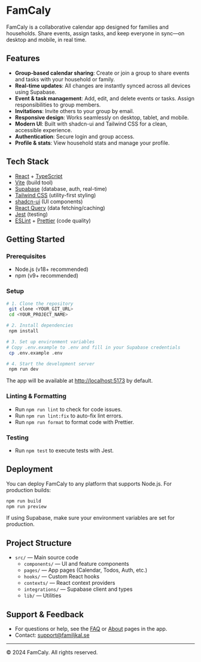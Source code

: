 # FamCaly

FamCaly is a collaborative calendar app designed for families and households. Share events, assign tasks, and keep everyone in sync—on desktop and mobile, in real time.

## Features

- **Group-based calendar sharing**: Create or join a group to share events and tasks with your household or family.
- **Real-time updates**: All changes are instantly synced across all devices using Supabase.
- **Event & task management**: Add, edit, and delete events or tasks. Assign responsibilities to group members.
- **Invitations**: Invite others to your group by email.
- **Responsive design**: Works seamlessly on desktop, tablet, and mobile.
- **Modern UI**: Built with shadcn-ui and Tailwind CSS for a clean, accessible experience.
- **Authentication**: Secure login and group access.
- **Profile & stats**: View household stats and manage your profile.

## Tech Stack

- [React](https://react.dev/) + [TypeScript](https://www.typescriptlang.org/)
- [Vite](https://vitejs.dev/) (build tool)
- [Supabase](https://supabase.com/) (database, auth, real-time)
- [Tailwind CSS](https://tailwindcss.com/) (utility-first styling)
- [shadcn-ui](https://ui.shadcn.com/) (UI components)
- [React Query](https://tanstack.com/query/latest) (data fetching/caching)
- [Jest](https://jestjs.io/) (testing)
- [ESLint](https://eslint.org/) + [Prettier](https://prettier.io/) (code quality)

## Getting Started

### Prerequisites
- Node.js (v18+ recommended)
- npm (v9+ recommended)

### Setup

```sh
# 1. Clone the repository
 git clone <YOUR_GIT_URL>
 cd <YOUR_PROJECT_NAME>

# 2. Install dependencies
 npm install

# 3. Set up environment variables
# Copy .env.example to .env and fill in your Supabase credentials
 cp .env.example .env

# 4. Start the development server
 npm run dev
```

The app will be available at [http://localhost:5173](http://localhost:5173) by default.

### Linting & Formatting
- Run `npm run lint` to check for code issues.
- Run `npm run lint:fix` to auto-fix lint errors.
- Run `npm run format` to format code with Prettier.

### Testing
- Run `npm test` to execute tests with Jest.

## Deployment

You can deploy FamCaly to any platform that supports Node.js. For production builds:

```sh
npm run build
npm run preview
```

If using Supabase, make sure your environment variables are set for production.

## Project Structure

- `src/` — Main source code
  - `components/` — UI and feature components
  - `pages/` — App pages (Calendar, Todos, Auth, etc.)
  - `hooks/` — Custom React hooks
  - `contexts/` — React context providers
  - `integrations/` — Supabase client and types
  - `lib/` — Utilities

## Support & Feedback

- For questions or help, see the [FAQ](/faq) or [About](/about) pages in the app.
- Contact: [support@familjkal.se](mailto:support@familjkal.se)

---

© 2024 FamCaly. All rights reserved.
